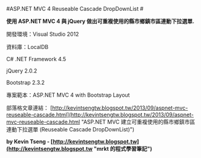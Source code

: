 #ASP.NET MVC 4 Reuseable Cascade DropDownList #


**使用 ASP.NET MVC 4 與 jQuery 做出可重複使用的縣市鄉鎮市區連動下拉選單.**

開發環境：Visual Studio 2012

資料庫：LocalDB

C# .NET Framework 4.5

jQuery 2.0.2

Bootstrap 2.3.2

專案範本：ASP.NET MVC 4 with Bootstrap Layout

部落格文章連結：
[http://kevintsengtw.blogspot.tw/2013/09/aspnet-mvc-reuseable-cascade.html](http://kevintsengtw.blogspot.tw/2013/09/aspnet-mvc-reuseable-cascade.html "ASP.NET MVC 建立可重複使用的縣市鄉鎮市區連動下拉選單 (Reuseable Cascade DropDownList)")

**by Kevin Tseng - [http://kevintsengtw.blogspot.tw](http://kevintsengtw.blogspot.tw "mrkt 的程式學習筆記")**
